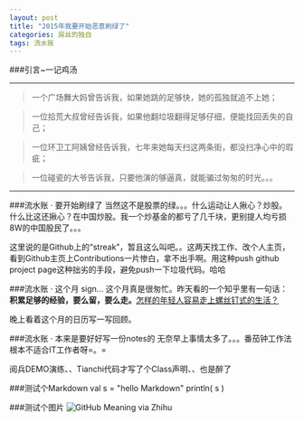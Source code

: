 ```yaml
---
layout: post
title: "2015年我要开始恶意刷绿了"
categories: 屌丝的独白
tags: 流水账
---
```

###引言~一记鸡汤

---

>一个广场舞大妈曾告诉我，如果她跳的足够快，她的孤独就追不上她；

>一位拾荒大叔曾经告诉我，如果他翻垃圾翻得足够仔细，便能找回丢失的自己；

>一位环卫工阿姨曾经告诉我，七年来她每天扫这两条街，都没扫净心中的瑕疵；

>一位碰瓷的大爷告诉我，只要他演的够逼真，就能骗过匆匆的时光。。。

---

###流水账 ·  要开始刷绿了
当然这不是股票的绿。。。什么运动让人揪心？炒股。什么比这还揪心？在中国炒股。我一个炒基金的都亏了几千块，更别提人均亏损8W的中国股民了。。。

这里说的是Github上的“streak”，暂且这么叫吧。。这两天找工作、改个人主页，看到Github主页上Contributions一片惨白，拿不出手啊。用这种push github project page这种拙劣的手段，避免push一下垃圾代码。哈哈

###流水账 ·  这个月 sign...
这个月真是很匆忙。昨天看的一个知乎里有一句话：__积累足够的经验，要么留，要么走。__[怎样的年轻人容易走上螺丝钉式的生活？](http://www.zhihu.com/question/35063340) 

晚上看着这个月的日历写一写回顾。

###流水账 ·  本来是要好好写一份notes的
无奈早上事情太多了。。。番茄钟工作法根本不适合IT工作者呀=。=

阅兵DEMO演练、、Tianchi代码才写了个Class声明、、也是醉了


###测试个Markdown
	val s = "hello Markdown"
	println( s )

###测试个图片
![GitHub Meaning via Zhihu](http://7xlhxb.com1.z0.glb.clouddn.com/fe3d32b766b31f2bd1e1d38f2d41f958_b.jpg "GitHub Meaning")